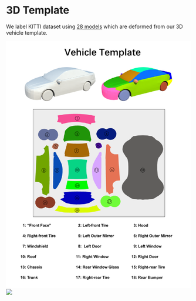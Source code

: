 # 3D Template
We label KITTI dataset using [28 models](https://drive.google.com/file/d/10o8a_TQo3633ArHikg0Pgkzb-ZJNfw-e/view?usp=sharing) which are  deformed from our 3D vehicle template.

<img src="https://github.com/zongdai/PerMo/blob/master/vis/Supplementary-VehicleTemplate.png" width="860"/>
<img src="https://github.com/zongdai/PerMo/blob/master/vis/deformed%20template.PNG" width="860"/>
